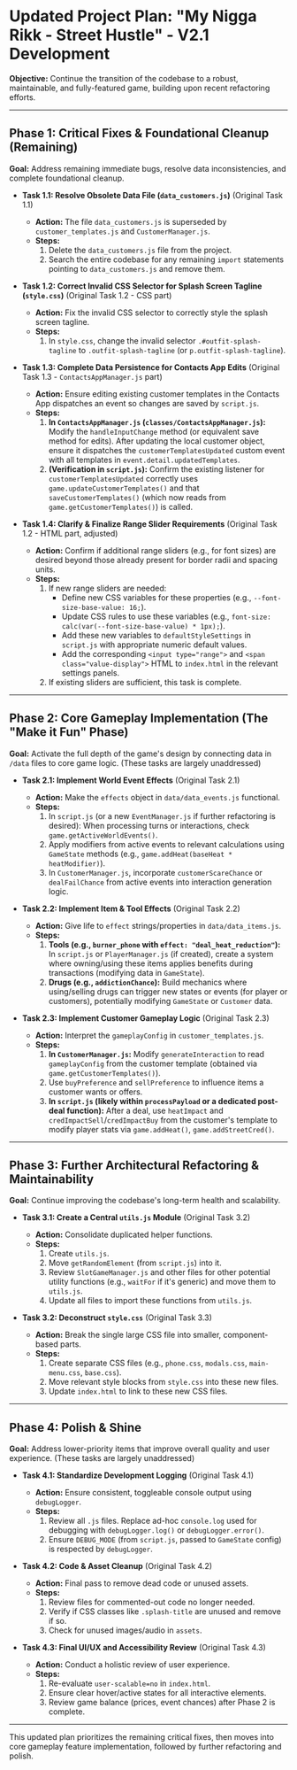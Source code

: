 # Updated Project Plan: "My Nigga Rikk - Street Hustle" - V2.1 Development

**Objective:** Continue the transition of the codebase to a robust, maintainable, and fully-featured game, building upon recent refactoring efforts.

---

## Phase 1: Critical Fixes & Foundational Cleanup (Remaining)

**Goal:** Address remaining immediate bugs, resolve data inconsistencies, and complete foundational cleanup.

*   **Task 1.1: Resolve Obsolete Data File (`data_customers.js`)** (Original Task 1.1)
    *   **Action:** The file `data_customers.js` is superseded by `customer_templates.js` and `CustomerManager.js`.
    *   **Steps:**
        1.  Delete the `data_customers.js` file from the project.
        2.  Search the entire codebase for any remaining `import` statements pointing to `data_customers.js` and remove them.

*   **Task 1.2: Correct Invalid CSS Selector for Splash Screen Tagline (`style.css`)** (Original Task 1.2 - CSS part)
    *   **Action:** Fix the invalid CSS selector to correctly style the splash screen tagline.
    *   **Steps:**
        1.  In `style.css`, change the invalid selector `.#outfit-splash-tagline` to `.outfit-splash-tagline` (or `p.outfit-splash-tagline`).

*   **Task 1.3: Complete Data Persistence for Contacts App Edits** (Original Task 1.3 - `ContactsAppManager.js` part)
    *   **Action:** Ensure editing existing customer templates in the Contacts App dispatches an event so changes are saved by `script.js`.
    *   **Steps:**
        1.  **In `ContactsAppManager.js` (`classes/ContactsAppManager.js`):** Modify the `handleInputChange` method (or equivalent save method for edits). After updating the local customer object, ensure it dispatches the `customerTemplatesUpdated` custom event with all templates in `event.detail.updatedTemplates`.
        2.  **(Verification in `script.js`):** Confirm the existing listener for `customerTemplatesUpdated` correctly uses `game.updateCustomerTemplates()` and that `saveCustomerTemplates()` (which now reads from `game.getCustomerTemplates()`) is called.

*   **Task 1.4: Clarify & Finalize Range Slider Requirements** (Original Task 1.2 - HTML part, adjusted)
    *   **Action:** Confirm if additional range sliders (e.g., for font sizes) are desired beyond those already present for border radii and spacing units.
    *   **Steps:**
        1.  If new range sliders are needed:
            *   Define new CSS variables for these properties (e.g., `--font-size-base-value: 16;`).
            *   Update CSS rules to use these variables (e.g., `font-size: calc(var(--font-size-base-value) * 1px);`).
            *   Add these new variables to `defaultStyleSettings` in `script.js` with appropriate numeric default values.
            *   Add the corresponding `<input type="range">` and `<span class="value-display">` HTML to `index.html` in the relevant settings panels.
        2.  If existing sliders are sufficient, this task is complete.

---

## Phase 2: Core Gameplay Implementation (The "Make it Fun" Phase)

**Goal:** Activate the full depth of the game's design by connecting data in `/data` files to core game logic. (These tasks are largely unaddressed)

*   **Task 2.1: Implement World Event Effects** (Original Task 2.1)
    *   **Action:** Make the `effects` object in `data/data_events.js` functional.
    *   **Steps:**
        1.  In `script.js` (or a new `EventManager.js` if further refactoring is desired): When processing turns or interactions, check `game.getActiveWorldEvents()`.
        2.  Apply modifiers from active events to relevant calculations using `GameState` methods (e.g., `game.addHeat(baseHeat * heatModifier)`).
        3.  In `CustomerManager.js`, incorporate `customerScareChance` or `dealFailChance` from active events into interaction generation logic.

*   **Task 2.2: Implement Item & Tool Effects** (Original Task 2.2)
    *   **Action:** Give life to `effect` strings/properties in `data/data_items.js`.
    *   **Steps:**
        1.  **Tools (e.g., `burner_phone` with `effect: "deal_heat_reduction"`):** In `script.js` or `PlayerManager.js` (if created), create a system where owning/using these items applies benefits during transactions (modifying data in `GameState`).
        2.  **Drugs (e.g., `addictionChance`):** Build mechanics where using/selling drugs can trigger new states or events (for player or customers), potentially modifying `GameState` or `Customer` data.

*   **Task 2.3: Implement Customer Gameplay Logic** (Original Task 2.3)
    *   **Action:** Interpret the `gameplayConfig` in `customer_templates.js`.
    *   **Steps:**
        1.  **In `CustomerManager.js`:** Modify `generateInteraction` to read `gameplayConfig` from the customer template (obtained via `game.getCustomerTemplates()`).
        2.  Use `buyPreference` and `sellPreference` to influence items a customer wants or offers.
        3.  **In `script.js` (likely within `processPayload` or a dedicated post-deal function):** After a deal, use `heatImpact` and `credImpactSell`/`credImpactBuy` from the customer's template to modify player stats via `game.addHeat()`, `game.addStreetCred()`.

---

## Phase 3: Further Architectural Refactoring & Maintainability

**Goal:** Continue improving the codebase's long-term health and scalability.

*   **Task 3.1: Create a Central `utils.js` Module** (Original Task 3.2)
    *   **Action:** Consolidate duplicated helper functions.
    *   **Steps:**
        1.  Create `utils.js`.
        2.  Move `getRandomElement` (from `script.js`) into it.
        3.  Review `SlotGameManager.js` and other files for other potential utility functions (e.g., `waitFor` if it's generic) and move them to `utils.js`.
        4.  Update all files to import these functions from `utils.js`.

*   **Task 3.2: Deconstruct `style.css`** (Original Task 3.3)
    *   **Action:** Break the single large CSS file into smaller, component-based parts.
    *   **Steps:**
        1.  Create separate CSS files (e.g., `phone.css`, `modals.css`, `main-menu.css`, `base.css`).
        2.  Move relevant style blocks from `style.css` into these new files.
        3.  Update `index.html` to link to these new CSS files.

---

## Phase 4: Polish & Shine

**Goal:** Address lower-priority items that improve overall quality and user experience. (These tasks are largely unaddressed)

*   **Task 4.1: Standardize Development Logging** (Original Task 4.1)
    *   **Action:** Ensure consistent, toggleable console output using `debugLogger`.
    *   **Steps:**
        1.  Review all `.js` files. Replace ad-hoc `console.log` used for debugging with `debugLogger.log()` or `debugLogger.error()`.
        2.  Ensure `DEBUG_MODE` (from `script.js`, passed to `GameState` config) is respected by `debugLogger`.

*   **Task 4.2: Code & Asset Cleanup** (Original Task 4.2)
    *   **Action:** Final pass to remove dead code or unused assets.
    *   **Steps:**
        1.  Review files for commented-out code no longer needed.
        2.  Verify if CSS classes like `.splash-title` are unused and remove if so.
        3.  Check for unused images/audio in `assets`.

*   **Task 4.3: Final UI/UX and Accessibility Review** (Original Task 4.3)
    *   **Action:** Conduct a holistic review of user experience.
    *   **Steps:**
        1.  Re-evaluate `user-scalable=no` in `index.html`.
        2.  Ensure clear hover/active states for all interactive elements.
        3.  Review game balance (prices, event chances) after Phase 2 is complete.

---
This updated plan prioritizes the remaining critical fixes, then moves into core gameplay feature implementation, followed by further refactoring and polish.
